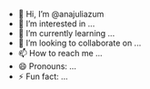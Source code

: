 - 👋 Hi, I’m @anajuliazum
- 👀 I’m interested in ...
- 🌱 I’m currently learning ...
- 💞️ I’m looking to collaborate on ...
- 📫 How to reach me ...
- 😄 Pronouns: ...
- ⚡ Fun fact: ...

<!---
anajuliazum/anajuliazum is a ✨ special ✨ repository because its `README.md` (this file) appears on your GitHub profile.
You can click the Preview link to take a look at your changes.
--->
